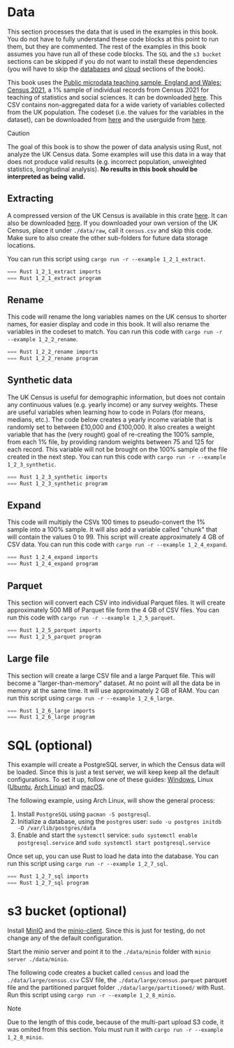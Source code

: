 
# Data

This section processes the data that is used in the examples in this book. You do not have to fully understand these code blocks at this point to run them, but they are commented. The rest of the examples in this book assumes you have run all of these code blocks. The `SQL` and the `s3 bucket` sections can be skipped if you do not want to install these dependencies (you will have to skip the [databases](../2_data/databases.md) and [cloud](../2_data/cloud.md) sections of the book).

This book uses the [Public microdata teaching sample, England and Wales: Census 2021](https://www.ons.gov.uk/releases/publicmicrodatateachingsampleenglandandwalescensus2021), a 1% sample of individual records from Census 2021 for teaching of statistics and social sciences. It can be downloaded [here](https://www.ons.gov.uk/peoplepopulationandcommunity/populationandmigration/populationestimates/datasets/publicmicrodatateachingsampleenglandandwalescensus2021). This CSV contains non-aggregated data for a wide variety of variables collected from the UK population. The codeset (i.e. the values for the variables in the dataset), can be downloaded from [here](https://www.ons.gov.uk/peoplepopulationandcommunity/populationandmigration/populationestimates/datasets/microdatasamplecodescensus2021) and the userguide from [here](https://www.ons.gov.uk/peoplepopulationandcommunity/populationandmigration/populationestimates/methodologies/userguidetocensus2021microdatasamplesenglandandwales).

> [!CAUTION]
> The goal of this book is to show the power of data analysis using Rust, not analyze the UK Census data. Some examples will use this data in a way that does not produce valid results (e.g. incorrect population, unweighted statistics, longitudinal analysis). **No results in this book should be interpreted as being valid.**

## Extracting

A compressed version of the UK Census is available in this crate [here](). It can also be downloaded [here](https://www.ons.gov.uk/peoplepopulationandcommunity/populationandmigration/populationestimates/datasets/publicmicrodatateachingsampleenglandandwalescensus2021). If you downloaded your own version of the UK Census, place it under `./data/raw`, call it `census.csv` and skip this code. Make sure to also create the other sub-folders for future data storage locations.

You can run this script using `cargo run -r --example 1_2_1_extract`.

```rust
=== Rust 1_2_1_extract imports
=== Rust 1_2_1_extract program
```

## Rename

This code will rename the long variables names on the UK census to shorter names, for easier display and code in this book. It will also rename the variables in the codeset to match. You can run this code with `cargo run -r --example 1_2_2_rename`. 


```rust
=== Rust 1_2_2_rename imports
=== Rust 1_2_2_rename program
```

## Synthetic data

The UK Census is useful for demographic information, but does not contain any continuous values (e.g. yearly income) or any survey weights. These are useful variables when learning how to code in Polars (for means, medians, etc.). The code below creates a yearly income variable that is randomly set to between £10,000 and £100,000. It also creates a weight variable that has the (very rought) goal of re-creating the 100% sample, from each 1% file, by providing random weights between 75 and 125 for each record. This variable will not be brought on the 100% sample of the file created in the next step. You can run this code with `cargo run -r --example 1_2_3_synthetic`. 


```rust
=== Rust 1_2_3_synthetic imports
=== Rust 1_2_3_synthetic program
```

## Expand

This code will multiply the CSVs 100 times to pseudo-convert the 1% sample into a 100% sample. It will also add a variable called "chunk" that will contain the values 0 to 99. This script will create approximately 4 GB of CSV data. You can run this code with `cargo run -r --example 1_2_4_expand`. 

```rust
=== Rust 1_2_4_expand imports
=== Rust 1_2_4_expand program
```

## Parquet

This section will convert each CSV into individual Parquet files. It will create approximately 500 MB of Parquet file form the 4 GB of CSV files. You can run this code with `cargo run -r --example 1_2_5_parquet`.

```rust
=== Rust 1_2_5_parquet imports
=== Rust 1_2_5_parquet program
```

## Large file

This section will create a large CSV file and a large Parquet file. This will become a "larger-than-memory" dataset. At no point will all the data be in memory at the same time. It will use approximately 2 GB of RAM. You can run this script using `cargo run -r --example 1_2_6_large`. 

```rust
=== Rust 1_2_6_large imports
=== Rust 1_2_6_large program
```

# SQL (optional)

This example will create a PostgreSQL server, in which the Census data will be loaded. Since this is just a test server, we will keep keep all the default configurations. To set it up, follow one of these guides: [Windows](https://neon.tech/postgresql/postgresql-getting-started/install-postgresql), Linux ([Ubuntu](https://neon.tech/postgresql/postgresql-getting-started/install-postgresql-linux), [Arch Linux](https://wiki.archlinux.org/title/PostgreSQL#Require_password_for_login)) and [macOS](https://neon.tech/postgresql/postgresql-getting-started/install-postgresql-macos).

The following example, using Arch Linux, will show the general process:

1) Install `PostgreSQL` using `pacman -S postgresql`.
2) Initialize a database, using the `postgres` user: `sudo -u postgres initdb -D /var/lib/postgres/data`
3) Enable and start the `systemctl` service: `sudo systemctl enable postgresql.service` and `sudo systemctl start postgresql.service`

Once set up, you can use Rust to load he data into the database. You can run this script using `cargo run -r --example 1_2_7_sql`.

```Rust
=== Rust 1_2_7_sql imports
=== Rust 1_2_7_sql program
```

# s3 bucket (optional)

Install [MinIO](https://github.com/minio/minio) and the [minio-client](https://min.io/docs/minio/linux/reference/minio-mc.html). Since this is just for testing, do not change any of the default configuration.

Start the minio server and point it to the `./data/minio` folder with `minio server ./data/minio`.

The following code creates a bucket called `census` and load the `./data/large/census.csv` CSV file, the `./data/large/census.parquet` parquet file and the partitioned parquet folder `./data/large/partitioned/` with Rust. Run this script using `cargo run -r --example 1_2_8_minio`.

> [!NOTE]
> Due to the length of this code, because of the multi-part upload S3 code, it was omited from this section. Yoiu must run it with `cargo run -r --example 1_2_8_minio`.